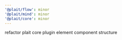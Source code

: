 ```yaml
---
'@plait/flow': minor
'@plait/mind': minor
'@plait/core': minor
---
```


refactor plait core plugin element component structure
